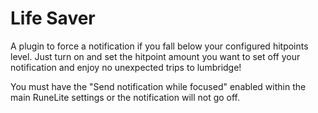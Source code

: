 # Life Saver
A plugin to force a notification if you fall below your configured hitpoints level. Just turn on and set the hitpoint amount you want to set off your notification and enjoy no unexpected trips to lumbridge!

You must have the "Send notification while focused" enabled within the main RuneLite settings or the notification will not go off.